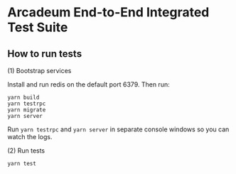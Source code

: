 # Arcadeum End-to-End Integrated Test Suite

## How to run tests

(1) Bootstrap services

Install and run redis on the default port 6379. Then run:

```
yarn build
yarn testrpc
yarn migrate
yarn server
```

Run `yarn testrpc` and `yarn server` in separate console windows so you can watch the logs.

(2) Run tests

```
yarn test
```


